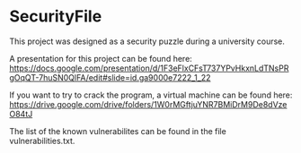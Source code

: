 # SecurityFile
This project was designed as a security puzzle during a university course.

A presentation for this project can be found here: https://docs.google.com/presentation/d/1F3eFlxCFsT737YPvHkxnLdTNsPRgOqQT-7huSN0QlFA/edit#slide=id.ga9000e7222_1_22

If you want to try to crack the program, a virtual machine can be found here: https://drive.google.com/drive/folders/1W0rMGftjuYNR7BMiDrM9De8dVzeO84tJ

The list of the known vulnerabilites can be found in the file vulnerabilities.txt.
